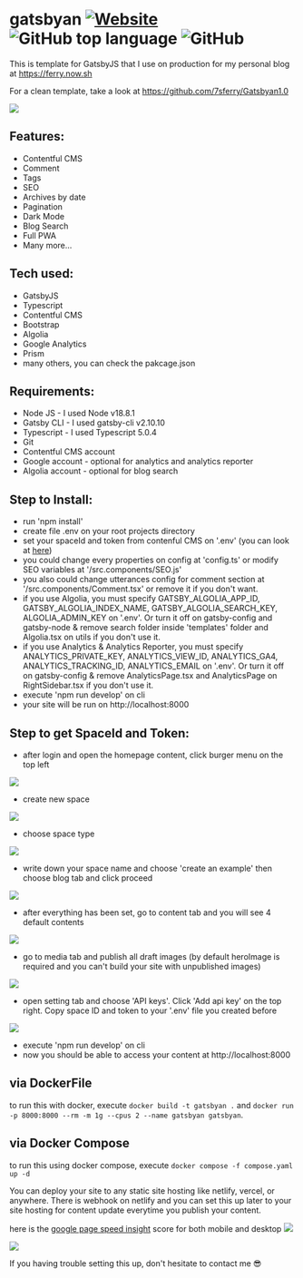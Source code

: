 # gatsbyan [![Website](https://img.shields.io/website?down_color=lightgrey&down_message=offline&style=plastic&up_color=green&up_message=online&url=https%3A%2F%2Fferry.vercel.app%2F)](https://ferry.vercel.app/) ![GitHub top language](https://img.shields.io/github/languages/top/7sferry/gatsbyan?style=plastic) ![GitHub](https://img.shields.io/github/license/7sferry/gatsbyan?style=plastic)

This is template for GatsbyJS that I use on production for my personal blog at https://ferry.now.sh

For a clean template, take a look at https://github.com/7sferry/Gatsbyan1.0

![](https://github.com/7sferry/Gatsbyan1.0/blob/master/static/example.png?raw=true)

## Features:

- Contentful CMS
- Comment
- Tags
- SEO
- Archives by date
- Pagination
- Dark Mode
- Blog Search
- Full PWA
- Many more...

## Tech used:

- GatsbyJS
- Typescript
- Contentful CMS
- Bootstrap
- Algolia
- Google Analytics
- Prism
- many others, you can check the pakcage.json

## Requirements:

- Node JS - I used Node v18.8.1
- Gatsby CLI - I used gatsby-cli v2.10.10
- Typescript - I used Typescript 5.0.4
- Git
- Contentful CMS account
- Google account - optional for analytics and analytics reporter
- Algolia account - optional for blog search

## Step to Install:

- run 'npm install'
- create file .env on your root projects directory
- set your spaceId and token from contenful CMS on '.env'
  (you can look at [here](https://github.com/7sferry/gatsbyan#step-to-get-spaceid-and-token))
- you could change every properties on config at 'config.ts' or modify SEO variables at '/src.components/SEO.js'
- you also could change utterances config for comment section at '/src.components/Comment.tsx' or remove it if you don't want.
- if you use Algolia, you must specify GATSBY_ALGOLIA_APP_ID, GATSBY_ALGOLIA_INDEX_NAME, GATSBY_ALGOLIA_SEARCH_KEY, ALGOLIA_ADMIN_KEY on '.env'. Or turn it off on gatsby-config and gatsby-node & remove search folder inside 'templates' folder and Algolia.tsx on utils if you don't use it.
- if you use Analytics & Analytics Reporter, you must specify ANALYTICS_PRIVATE_KEY, ANALYTICS_VIEW_ID, 
  ANALYTICS_GA4, ANALYTICS_TRACKING_ID, ANALYTICS_EMAIL on '.env'. Or turn it off on gatsby-config & remove 
  AnalyticsPage.tsx and AnalyticsPage on RightSidebar.tsx if you don't use it.
- execute 'npm run develop' on cli
- your site will be run on http://localhost:8000

## Step to get SpaceId and Token:

- after login and open the homepage content, click burger menu on the top left

![](https://github.com/7sferry/Gatsbyan1.0/blob/master/static/click%20burger%20menu.jpg?raw=true)

- create new space

![](https://github.com/7sferry/Gatsbyan1.0/blob/master/static/2.%20create%20space.jpg?raw=true)

- choose space type

![](https://github.com/7sferry/Gatsbyan1.0/blob/master/static/3.%20choose%20space%20type.jpg?raw=true)

- write down your space name and choose 'create an example' then choose blog tab and click proceed

![](https://github.com/7sferry/Gatsbyan1.0/blob/master/static/4.%20write%20down%20your%20space%20name%20and%20choose%20create%20an%20example%20and%20choose%20blog.jpg?raw=true)

- after everything has been set, go to content tab and you will see 4 default contents

![](https://github.com/7sferry/Gatsbyan1.0/blob/master/static/5.%20go%20to%20content%20tab%20and%20there%20shoulde%20be%204%20default%20contents.png?raw=true)

- go to media tab and publish all draft images (by default heroImage is required and you can't build your site with
  unpublished images)

![](https://github.com/7sferry/Gatsbyan1.0/blob/master/static/6.%20go%20to%20media%20tab%20and%20publish%20all%20images.png?raw=true)

- open setting tab and choose 'API keys'. Click 'Add api key' on the top right. Copy space ID and token to your '.env'
  file you created before

![](https://github.com/7sferry/Gatsbyan1.0/blob/master/static/7.%20open%20setting%20and%20add%20api%20key%20copy-paste%20spaceid%20and%20token%20to%20env.jpg?raw=true)

- execute 'npm run develop' on cli
- now you should be able to access your content at http://localhost:8000

## via DockerFile

to run this with docker, execute `docker build -t gatsbyan .`
and `docker run -p 8000:8000 --rm -m 1g --cpus 2 --name gatsbyan gatsbyan`.

## via Docker Compose

to run this using docker compose, execute `docker compose -f compose.yaml up -d`

You can deploy your site to any static site hosting like netlify, vercel, or anywhere. There is webhook on netlify
and you can set this up later to your site hosting for content update everytime you publish your content.

here is the [google page speed insight](https://developers.google.com/speed/pagespeed/insights/) score for both mobile and desktop
![](https://github.com/7sferry/Gatsbyan1.0/blob/master/static/mobile.png?raw=true)

![](https://github.com/7sferry/Gatsbyan1.0/blob/master/static/desktop.png?raw=true)

If you having trouble setting this up, don't hesitate to contact me 😎

